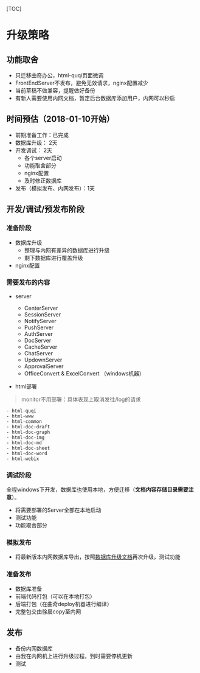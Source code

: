 [TOC]
# 升级策略

## 功能取舍
- 只迁移曲奇办公，html-quqi页面微调
- FrontEndServer不发布，避免无效请求，nginx配置减少
- 当前草稿不做兼容，提醒做好备份
- 有新人需要使用内网文档，暂定后台数据库添加用户，内网可以秒启

## 时间预估（2018-01-10开始）
- 前期准备工作：已完成
- 数据库升级： 2天
- 开发调试： 2天
	- 各个server启动
	- 功能取舍部分
	- nginx配置
	- 及时修正数据库
- 发布（模拟发布、内网发布）：1天

## 开发/调试/预发布阶段
### 准备阶段
- 数据库升级
	- 整理与内网有差异的数据库进行升级
	- 剩下数据库进行覆盖升级
- nginx配置

### 需要发布的内容
- server
	- CenterServer
	- SessionServer
	- NotifyServer
	- PushServer
	- AuthServer
	- DocServer
	- CacheServer
	- ChatServer
	- UpdownServer
	- ApprovalServer
	- OfficeConvert & ExcelConvert （windows机器）

- html部署
> monitor不用部署：具体表现上取消发往/log的请求

	- html-quqi
	- html-www
	- html-common
	- html-doc-draft
	- html-doc-graph
	- html-doc-img
	- html-doc-md
	- html-doc-sheet
	- html-doc-word
	- html-webix

### 调试阶段
全程windows下开发，数据库也使用本地，方便迁移（**文档内容存储目录需要注意**）。
- 将需要部署的Server全部在本地启动
- 测试功能
- 功能取舍部分

### 模拟发布
- 将最新版本内网数据库导出，按照[数据库升级文档](https://quqi.com/1/204969)再次升级，测试功能

### 准备发布
- 数据库准备
- 前端代码打包（可以在本地打包）
- 后端打包（在曲奇deploy机器进行编译）
- 完整包交由徐晨copy至内网

## 发布
- 备份内网数据库
- 由我在内网机上进行升级过程，到时需要停机更新
- 测试